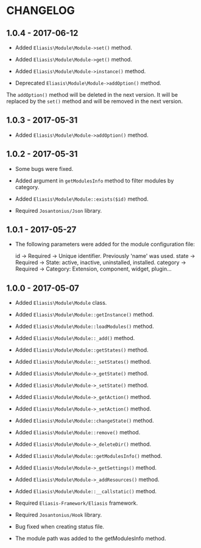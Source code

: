 # CHANGELOG

## 1.0.4 - 2017-06-12

* Added `Eliasis\Module\Module->set()` method.
* Added `Eliasis\Module\Module->get()` method.
* Added `Eliasis\Module\Module->instance()` method.

* Deprecated `Eliasis\Module\Module->addOption()` method.

The `addOption()` method will be deleted in the next version. It will be replaced by the `set()` method and will be removed in the next version.

## 1.0.3 - 2017-05-31

* Added `Eliasis\Module\Module->addOption()` method.

## 1.0.2 - 2017-05-31

* Some bugs were fixed.

* Added argument in `getModulesInfo` method to filter modules by category.

* Added `Eliasis\Module\Module::exists($id)` method.

* Required `Josantonius/Json` library.

## 1.0.1 - 2017-05-27

* The following parameters were added for the module configuration file:

	id       → Required → Unique identifier. Previously 'name' was used.
	state    → Required → State: active, inactive, uninstalled, installed.
	category → Required → Category: Extension, component, widget, plugin...

## 1.0.0 - 2017-05-07

* Added `Eliasis\Module\Module` class.
* Added `Eliasis\Module\Module::getInstance()` method.
* Added `Eliasis\Module\Module::loadModules()` method.
* Added `Eliasis\Module\Module::_add()` method.
* Added `Eliasis\Module\Module::getStates()` method.
* Added `Eliasis\Module\Module::_setStates()` method.
* Added `Eliasis\Module\Module->_getState()` method.
* Added `Eliasis\Module\Module->_setState()` method.
* Added `Eliasis\Module\Module->_getAction()` method.
* Added `Eliasis\Module\Module->_setAction()` method.
* Added `Eliasis\Module\Module::changeState()` method.
* Added `Eliasis\Module\Module::remove()` method.
* Added `Eliasis\Module\Module->_deleteDir()` method.
* Added `Eliasis\Module\Module::getModulesInfo()` method.
* Added `Eliasis\Module\Module->_getSettings()` method.
* Added `Eliasis\Module\Module->_addResources()` method.
* Added `Eliasis\Module\Module::__callstatic()` method.

* Required `Eliasis-Framework/Eliasis` framework.
* Required `Josantonius/Hook` library.

* Bug fixed when creating status file.

* The module path was added to the getModulesInfo method.